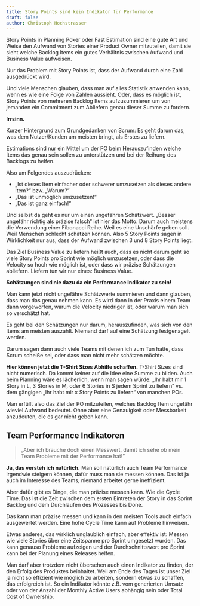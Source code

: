 ```yaml
---
title: Story Points sind kein Indikator für Performance
draft: false
author: Christoph Hochstrasser
---
```


Story Points in Planning Poker oder Fast Estimation sind eine gute Art und Weise den Aufwand von Stories einer Product Owner mitzuteilen, damit sie sieht welche Backlog Items ein gutes Verhältnis zwischen Aufwand und Business Value aufweisen.

Nur das Problem mit Story Points ist, dass der Aufwand durch eine Zahl ausgedrückt wird.

Und viele Menschen glauben, dass man auf alles Statistik anwenden kann, wenn es wie eine Folge von Zahlen aussieht. Oder, dass es möglich ist, Story Points von mehreren Backlog Items aufzusummieren um von jemanden ein Commitment zum Abliefern genau dieser Summe zu fordern.

**Irrsinn.**

Kurzer Hintergrund zum Grundgedanken von Scrum: Es geht darum das, was dem Nutzer/Kunden am meisten bringt, als Erstes zu liefern.

Estimations sind nur ein Mittel um der [PO](/kb/product-owner) beim Herauszufinden welche Items das genau sein sollen zu unterstützen und bei der Reihung des Backlogs zu helfen.

Also um Folgendes auszudrücken:

- „Ist dieses Item einfacher oder schwerer umzusetzen als dieses andere Item?“ bzw. „Warum?“
- „Das ist unmöglich umzusetzen!“
- „Das ist ganz einfach!“

Und selbst da geht es nur um einen ungefähren Schätzwert. „Besser ungefähr richtig als präzise falsch“ ist hier das Motto. Darum auch meistens die Verwendung einer Fibonacci Reihe. Weil es eine Unschärfe geben soll. Weil Menschen schlecht schätzen können. Also 5 Story Points sagen in Wirklichkeit nur aus, dass der Aufwand zwischen 3 und 8 Story Points liegt.

Das Ziel Business Value zu liefern heißt auch, dass es nicht darum geht so viele Story Points pro Sprint wie möglich umzusetzen, oder dass die Velocity so hoch wie möglich ist, oder dass wir präzise Schätzungen abliefern. Liefern tun wir nur eines: Business Value.

**Schätzungen sind nie dazu da ein Performance Indikator zu sein!**

Man kann jetzt nicht ungefähre Schätzwerte summieren und dann glauben, dass man das genau nehmen kann. Es wird dann in der Praxis einem Team dann vorgeworfen, warum die Velocity niedriger ist, oder warum man sich so verschätzt hat.

Es geht bei den Schätzungen nur darum, herauszufinden, was sich von den Items am meisten auszahlt. Niemand darf auf eine Schätzung festgenagelt werden.

Darum sagen dann auch viele Teams mit denen ich zum Tun hatte, dass Scrum scheiße sei, oder dass man nicht mehr schätzen möchte.

**Hier können jetzt die T-Shirt Sizes Abhilfe schaffen.** T-Shirt Sizes sind nicht numerisch. Da kommt keiner auf die Idee eine Summe zu bilden. Auch beim Planning wäre es lächerlich, wenn man sagen würde: „Ihr habt mir 1 Story in L, 3 Stories in M, oder 6 Stories in S jedem Sprint zu liefern“ vs. dem gängigen „Ihr habt mir x Story Points zu liefern“ von manchen POs.

Man erfüllt also das Ziel der PO mitzuteilen, welches Backlog Item ungefähr wieviel Aufwand bedeutet. Ohne aber eine Genauigkeit oder Messbarkeit anzudeuten, die es gar nicht geben kann.

## Team Performance Indikatoren

> „Aber ich brauche doch einen Messwert, damit ich sehe ob mein Team Probleme mit der Performance hat!”

**Ja, das versteh ich natürlich.** Man soll natürlich auch Team Performance irgendwie steigern können, dafür muss man sie messen können. Das ist ja auch im Interesse des Teams, niemand arbeitet gerne ineffizient.

Aber dafür gibt es Dinge, die man präzise messen kann. Wie die Cycle Time. Das ist die Zeit zwischen dem ersten Eintreten der Story in das Sprint Backlog und dem Durchlaufen des Prozesses bis Done.

Das kann man präzise messen und kann in den meisten Tools auch einfach ausgewertet werden. Eine hohe Cycle Time kann auf Probleme hinweisen.

Etwas anderes, das wirklich unglaublich einfach, aber effektiv ist: Messen wie viele Stories über eine Zeitspanne pro Sprint umgesetzt wurden. Das kann genauso Probleme aufzeigen und der Durchschnittswert pro Sprint kann bei der Planung eines Releases helfen.

Man darf aber trotzdem nicht übersehen auch einen Indikator zu finden, der den Erfolg des Produktes beinhaltet. Weil am Ende des Tages ist unser Ziel ja nicht so effizient wie möglich zu arbeiten, sondern etwas zu schaffen, das erfolgreich ist. So ein Indikator könnte z.B. vom generierten Umsatz oder von der Anzahl der Monthly Active Users abhängig sein oder Total Cost of Ownership.
